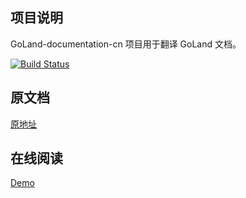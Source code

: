 ## 项目说明
GoLand-documentation-cn 项目用于翻译 GoLand 文档。

[![Build Status](https://travis-ci.com/edte/GoLand-documentation-cn.svg?branch=master)](https://travis-ci.com/edte/GoLand-documentation-cn)


## 原文档
[原地址](https://www.jetbrains.com/help/go/2020.1/meet-the-product.html)

## 在线阅读
[Demo](https://edte.github.io/GoLand-documentation-cn/)
